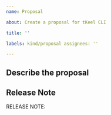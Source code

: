 ```yaml
---
name: Proposal

about: Create a proposal for tKeel CLI

title: ''

labels: kind/proposal assignees: ''

---
```


## Describe the proposal

## Release Note

<!-- How should the fix for this issue be communicated in our release notes? It can be populated later. -->
<!-- Keep it as a single line. Examples: -->

<!-- RELEASE NOTE: **ADD** New feature in tKeel . -->
<!-- RELEASE NOTE: **FIX** Bug in runtime. -->
<!-- RELEASE NOTE: **UPDATE** Runtime dependency. -->

RELEASE NOTE:
